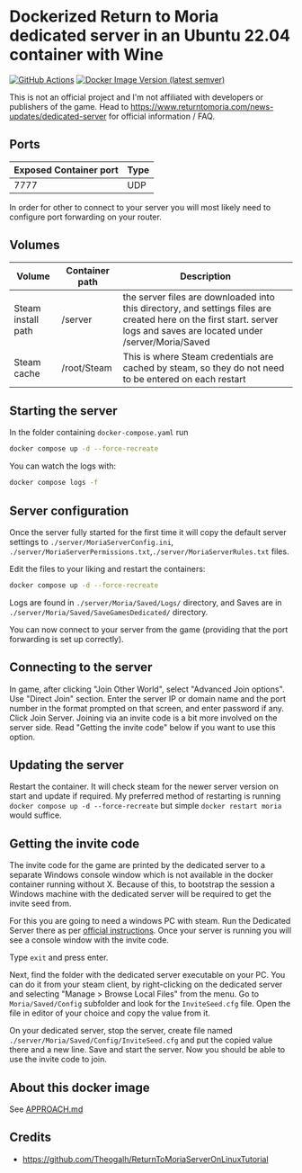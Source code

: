 # Dockerized Return to Moria dedicated server in an Ubuntu 22.04 container with Wine

[![GitHub Actions](https://github.com/AndrewSav/moria-docker/actions/workflows/main.yml/badge.svg)](https://github.com/AndrewSav/moria-docker/actions)
[![Docker Image Version (latest semver)](https://img.shields.io/docker/v/andrewsav/moria?sort=semver)](https://hub.docker.com/r/andrewsav/moria/tags)

This is not an official project and I'm not affiliated with developers or publishers of the game. Head to https://www.returntomoria.com/news-updates/dedicated-server for official information / FAQ.

## Ports


| Exposed Container port | Type |
| ------------------------ | ------ |
| 7777                | UDP  |

In order for other to connect to your server you will most likely need to configure port forwarding on your router.

## Volumes


| Volume             | Container path              | Description                             |
| -------------------- | ----------------------------- | ----------------------------------------- |
| Steam install path | /server   | the server files are downloaded into this directory, and settings files are created here on the first start. server logs and saves are located under /server/Moria/Saved |
| Steam cache | /root/Steam | This is where Steam credentials are cached by steam, so they do not need to be entered on each restart |

## Starting the server

In the folder containing `docker-compose.yaml` run

```bash
docker compose up -d --force-recreate
```

You can watch the logs with:

```bash
docker compose logs -f
```

## Server configuration

Once the server fully started for the first time it will copy the default server settings to `./server/MoriaServerConfig.ini`, `./server/MoriaServerPermissions.txt`,`./server/MoriaServerRules.txt` files.

Edit the files to your liking and restart the containers:

```bash
docker compose up -d --force-recreate
```

Logs are found in `./server/Moria/Saved/Logs/` directory, and Saves are in ` ./server/Moria/Saved/SaveGamesDedicated/` directory.

You can now connect to your server from the game (providing that the port forwarding is set up correctly).

## Connecting to the server

In game, after clicking "Join Other World", select "Advanced Join options". Use "Direct Join" section. Enter the server IP or domain name and the port number in the format prompted on that screen, and enter password if any. Click Join Server. Joining via an invite code is a bit more involved on the server side. Read "Getting the invite code" below if you want to use this option.

## Updating the server

Restart the container. It will check steam for the newer server version on start and update if required. My preferred method of restarting is running `docker compose up -d --force-recreate` but simple `docker restart moria` would suffice. 

## Getting the invite code

The invite code for the game are printed by the dedicated server to a separate Windows console window which is not available in the docker container running without X. Because of this, to bootstrap the session a Windows machine with the dedicated server will be required to get the invite seed from.

For this you are going to need a windows PC with steam. Run the Dedicated Server there as per [official instructions](https://www.returntomoria.com/news-updates/dedicated-server). Once your server is running you will see a console window with the invite code.

Type `exit` and press enter.

Next, find the folder with the dedicated server executable on your PC. You can do it from your steam client, by right-clicking on the dedicated server and selecting "Manage > Browse Local Files" from the menu. Go to `Moria/Saved/Config` subfolder and look for the `InviteSeed.cfg` file. Open the file in editor of your choice and copy the value from it.

On your dedicated server, stop the server, create file named `./server/Moria/Saved/Config/InviteSeed.cfg` and put the copied value there and a new line. Save and start the server. Now you should be able to use the invite code to join.

## About this docker image

See [APPROACH.md](APPROACH.md)

## Credits

- https://github.com/Theogalh/ReturnToMoriaServerOnLinuxTutorial
